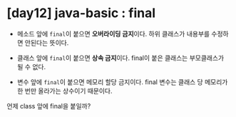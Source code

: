 # [day12] java-basic : final

- 메소드 앞에 `final`이 붙으면 **오버라이딩 금지**이다. 하위 클래스가 내용부를 수정하면 안된다는 뜻이다. 

- 클래스 앞에 `final`이 붙으면 **상속 금지**이다. final이 붙은 클래스는 부모클래스가 될 수 없다.

- 변수 앞에 `final`이 붙으면 메모리 할당 금지이다. final 변수는 클래스 당 메모리가 한 번만 올라가는 상수이기 때문이다.


언제 class 앞에 final을 붙일까?
